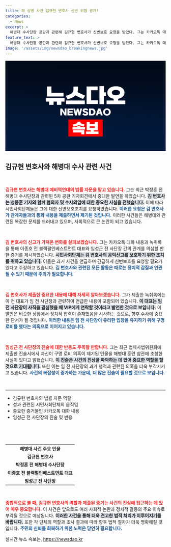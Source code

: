 ```yaml
---
title: 채 상병 사건 김규현 변호사 신변 위협 공개!
categories:
  - News
excerpt: >
  해병대 수사단장 공판과 관련해 김규현 변호사가 신변보호 요청을 받았다. 그는 카카오톡 대화 내용과 녹취록을 통해 정치적 음해와 수사 외압 의혹을 폭로하며, 국정의 숨겨진 진실을 드러낼 단서가 될 자료를 확보했다. 이 사건의 진실은 과연 무엇일까?
feature_text: >
  해병대 수사단장 공판과 관련해 김규현 변호사가 신변보호 요청을 받았다. 그는 카카오톡 대화 내용과 녹취록을 통해 정치적 음해와 수사 외압 의혹을 폭로하며, 국정의 숨겨진 진실을 드러낼 단서가 될 자료를 확보했다. 이 사건의 진실은 과연 무엇일까?
image: '/assets/img/newsdao_breakingnews.jpg'
---
```


<p><img src="/assets/img/newsdao_breakingnews.jpg" alt="flaretime 속보" /></p>

<h2 data-ke-size="size26">김규현 변호사와 해병대 수사 관련 사건</h2>

<p data-ke-size="size16">&nbsp;</p>

<p><b><span style="color: #ee2323;">김규현 변호사는 해병대 예비역연대의 법률 자문을 맡고 있습니다.</span></b> 그는 최근 박정훈 전 해병대 수사단장과 관련된 5차 공판 기자회견에서 중대한 발언을 하였습니다. <b><span style="background-color: #21538527;">김 변호사는 성동훈 기자와 함께 혐의자 및 수사외압에 대한 중요한 사실을 전했습니다.</span></b> 이에 따라 시민사회단체들은 그에 대한 신변보호조치를 요청하였습니다. <b><span style="color: #1a5490;">이러한 요청은 김 변호사가 관계자들과의 통화 내용을 제출하면서 제기된 것입니다.</span></b> 이러한 사건들은 해병대와 관련된 복잡한 문제를 드러내고 있으며, 사회적으로 큰 논란이 되고 있습니다.</p>

<p data-ke-size="size16">&nbsp;</p>

<p><b><span style="color: #ee2323;">김 변호사의 신고가 가져온 변화를 살펴보겠습니다.</span></b> 그는 카카오톡 대화 내용과 녹취록을 통해 이종호 전 블랙펄인베스트먼트 대표와 임성근 전 사단장 간의 관계를 의심할 만한 증거를 제시하였습니다. <b><span style="background-color: #21538527;">시민사회단체는 김 변호사의 공익신고를 보호하기 위한 조치를 취하고 있습니다.</span></b> 이들은 과거 사건을 언급하며 긴급하게 신변보호를 요청할 필요가 있다고 주장하고 있습니다. <b><span style="color: #1a5490;">김 변호사와 관련된 모든 활동은 때로는 정치적 갑질과 연관될 수 있기 때문에 주의가 필요합니다.</span></b></p>

<p data-ke-size="size16">&nbsp;</p>

<p><b><span style="color: #ee2323;">김 변호사가 제출한 중요한 내용에 대해 자세히 알아보겠습니다.</span></b> 그가 제출한 녹취록에는 이 전 대표가 임 전 사단장과 관련하여 언급한 내용이 포함되어 있습니다. <b><span style="background-color: #21538527;">이 대표는 임 전 사단장이 사직을 결심했을 때 VIP에게 연락할 것이라고 발언한 것으로 보입니다.</span></b> 이 발언은 비슷한 상황에서 정치적 압력이 존재했음을 시사하는 것으로, 향후 수사에 중요한 단서가 될 것입니다. <b><span style="color: #1a5490;">이러한 내용은 임 전 사단장이 유리한 입장을 유지하기 위해 구명 로비를 했다는 의혹으로 이어지고 있습니다.</span></b></p>

<p data-ke-size="size16">&nbsp;</p>

<p><b><span style="color: #ee2323;">임성근 전 사단장의 진술에 대한 반응도 주목할 만합니다.</span></b> 그는 최근 법제사법위원회에 제출한 진술서에서 자신이 구명 로비 의혹이 제기된 인물을 해병대 훈련 참관에 초청한 사실이 있다고 밝혔습니다. <b><span style="background-color: #21538527;">이 진술은 사건의 진상을 파악하는 데 있어 중요한 역할을 할 것으로 기대됩니다.</span></b> 또한 이는 임 전 사단장의 과거 행적과 관련된 의혹을 더욱 부각시키고 있습니다. <b><span style="color: #1a5490;">사건의 복잡성이 증가하는 가운데, 더 많은 진술이 필요할 것으로 보입니다.</span></b></p>

<p data-ke-size="size16">&nbsp;</p>

<hr>

<ul>
    <li>김규현 변호사의 법률 자문 역할</li>
    <li>성과 관련된 시민사회단체의 움직임</li>
    <li>중요한 증거물인 카카오톡 대화 내용</li>
    <li>임성근 전 사단장의 진술 및 반응</li>
</ul>

<p data-ke-size="size16">&nbsp;</p>

<p data-ke-size="size16">&nbsp;</p>

<table style="width: 100%;">
    <tr>
        <td style="text-align: center; height: 17px;"><b>해병대 사건 주요 인물</b></td>
    </tr>
    <tr>
        <td style="text-align: center; height: 17px;"><b>김규현 변호사</b></td>
    </tr>
    <tr>
        <td style="text-align: center; height: 17px;"><b>박정훈 전 해병대 수사단장</b></td>
    </tr>
    <tr>
        <td style="text-align: center; height: 17px;"><b>이종호 전 블랙펄인베스트먼트 대표</b></td>
    </tr>
    <tr>
        <td style="text-align: center; height: 17px;"><b>임성근 전 사단장</b></td>
    </tr>
</table>

<p data-ke-size="size16">&nbsp;</p>

<p><b><span style="color: #ee2323;">종합적으로 볼 때, 김규현 변호사의 역할과 제출된 증거는 사건의 진실에 접근하는 데 있어 매우 중요합니다.</span></b> 이 사건은 앞으로도 여러 사회적 논란과 정치적 갈등의 주요 이슈로 부각될 것으로 예상됩니다. <b><span style="background-color: #21538527;">이러한 사건을 통해 더욱 견고한 법적 처리가 이루어지기를 바랍니다.</span></b> 또한 각 단체의 역할과 조사 결과에 따라 향후 법적 절차가 더욱 명확해질 것입니다. <b><span style="color: #1a5490;">주민의 신뢰를 회복하기 위한 노력은 당연히 필요합니다.</span></b></p>
실시간 뉴스 속보는, <a href="https://newsdao.kr" rel="dofollow">https://newsdao.kr</a>


